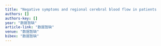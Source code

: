 ```yaml
---
title: "Negative symptoms and regional cerebral blood flow in patients with schizophrenia: a single photon emission computed tomography study"
authors: []
authors-key: []
year: "数据暂缺"
article-link: "数据暂缺"
venue: "数据暂缺"
bibex: "数据暂缺"
---
```

